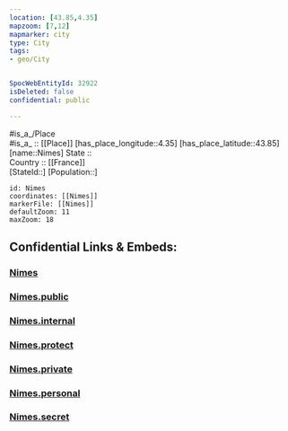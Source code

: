 ```yaml
---
location: [43.85,4.35] 
mapzoom: [7,12] 
mapmarker: city 
type: City
tags:
- geo/City


SpocWebEntityId: 32922
isDeleted: false
confidential: public

---
```

#is_a_/Place  
#is_a_ :: [[Place]] 
[has_place_longitude::4.35] 
[has_place_latitude::43.85] 
[name::Nimes] 
State ::  
Country :: [[France]]  
[StateId::] 
[Population::] 



```leaflet
id: Nimes
coordinates: [[Nimes]] 
markerFile: [[Nimes]] 
defaultZoom: 11 
maxZoom: 18
```


## Confidential Links & Embeds: 

### [Nimes](/_Standards/Earth/Continent/Europe/Europe~West/France/regions~France/Occitanie/departments~Occitanie/Gard/communes~Gard/Nîmes/cities~Nîmes/Nimes.md) 

### [Nimes.public](/_public/Earth/Continent/Europe/Europe~West/France/regions~France/Occitanie/departments~Occitanie/Gard/communes~Gard/Nîmes/cities~Nîmes/Nimes.public.md) 

### [Nimes.internal](/_internal/Earth/Continent/Europe/Europe~West/France/regions~France/Occitanie/departments~Occitanie/Gard/communes~Gard/Nîmes/cities~Nîmes/Nimes.internal.md) 

### [Nimes.protect](/_protect/Earth/Continent/Europe/Europe~West/France/regions~France/Occitanie/departments~Occitanie/Gard/communes~Gard/Nîmes/cities~Nîmes/Nimes.protect.md) 

### [Nimes.private](/_private/Earth/Continent/Europe/Europe~West/France/regions~France/Occitanie/departments~Occitanie/Gard/communes~Gard/Nîmes/cities~Nîmes/Nimes.private.md) 

### [Nimes.personal](/_personal/Earth/Continent/Europe/Europe~West/France/regions~France/Occitanie/departments~Occitanie/Gard/communes~Gard/Nîmes/cities~Nîmes/Nimes.personal.md) 

### [Nimes.secret](/_secret/Earth/Continent/Europe/Europe~West/France/regions~France/Occitanie/departments~Occitanie/Gard/communes~Gard/Nîmes/cities~Nîmes/Nimes.secret.md)

